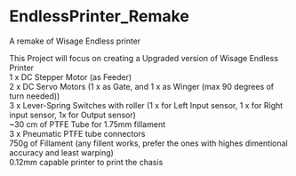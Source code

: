 # EndlessPrinter_Remake
A remake of Wisage Endless printer <br>

<p>This Project will focus on creating a Upgraded version of Wisage Endless Printer <br>
1 x DC Stepper Motor (as Feeder) <br>
2 x DC Servo Motors (1 x as Gate, and 1 x as Winger (max 90 degrees of turn needed)) <br>
3 x Lever-Spring Switches with roller (1 x for Left Input sensor, 1 x for Right input sensor, 1x for Output sensor) <br>
~30 cm of PTFE Tube for 1.75mm fillament <br>
3 x Pneumatic PTFE tube connectors <br>
750g of Fillament (any fillent works, prefer the ones with highes dimentional accuracy and least warping) <br>
0.12mm capable printer to print the chasis <br>
</p>
